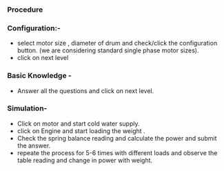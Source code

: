 ### Procedure

### Configuration:-
- select motor size , diameter of drum and check/click the configuration button. (we are considering standard single phase motor sizes).
- click on next level 

### Basic Knowledge - 
- Answer all the questions and click on next level.

### Simulation-
- Click on motor and start cold water supply.
- click on Engine and start loading the weight .
- Check the spring balance reading and calculate the power and submit the answer.
- repeate the process for 5-6 times with different loads and observe the table reading and change in power with weight.


